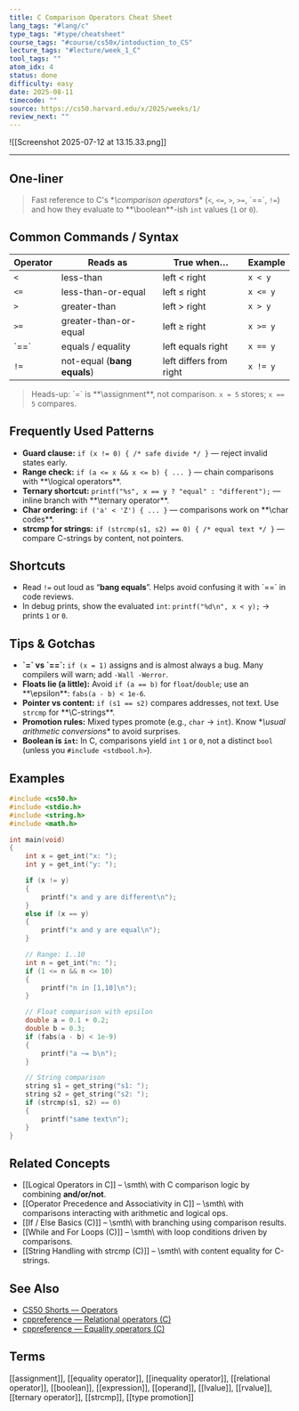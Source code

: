 ```yaml
---
title: C Comparison Operators Cheat Sheet
lang_tags: "#lang/c"
type_tags: "#type/cheatsheet"
course_tags: "#course/cs50x/intoduction_to_CS"
lecture_tags: "#lecture/week_1_C"
tool_tags: ""
atom_idx: 4
status: done
difficulty: easy
date: 2025-08-11
timecode: ""
source: https://cs50.harvard.edu/x/2025/weeks/1/
review_next: ""
---
```

![[Screenshot 2025-07-12 at 13.15.33.png]]

---

## **One-liner**

> Fast reference to C's **\comparison operators\** (`<`, `<=`, `>`, `>=`, \`\==\`, `!=`) and how they evaluate to **\boolean\**-ish `int` values (`1` or `0`).

## Common Commands / Syntax

| **Operator** | **Reads as**                | **True when…**          | **Example** |
| ------------ | --------------------------- | ----------------------- | ----------- |
| `<`          | less-than                   | left < right            | `x < y`     |
| `<=`         | less-than-or-equal          | left ≤ right            | `x <= y`    |
| `>`          | greater-than                | left > right            | `x > y`     |
| `>=`         | greater-than-or-equal       | left ≥ right            | `x >= y`    |
| \`\=\=\`     | equals / equality           | left equals right       | `x == y`    |
| `!=`         | not-equal (**bang equals**) | left differs from right | `x != y`    |

> Heads-up: \`=\` is **\assignment\**, not comparison. `x = 5` stores; `x == 5` compares.

## Frequently Used Patterns

- **Guard clause:** `if (x != 0) { /* safe divide */ }` — reject invalid states early.
- **Range check:** `if (a <= x && x <= b) { ... }` — chain comparisons with **\logical operators\**.
- **Ternary shortcut:** `printf("%s", x == y ? "equal" : "different");` — inline branch with **\ternary operator\**.
- **Char ordering:** `if ('a' < 'Z') { ... }` — comparisons work on **\char codes\**.
- **strcmp for strings:** `if (strcmp(s1, s2) == 0) { /* equal text */ }` — compare C-strings by content, not pointers.

## Shortcuts

- Read `!=` out loud as “**bang equals**”. Helps avoid confusing it with \`\=\=\` in code reviews.
- In debug prints, show the evaluated `int`: `printf("%d\n", x < y);` → prints `1` or `0`.

## Tips & Gotchas

- **\`\=\` vs \`\=\=\`:** `if (x = 1)` assigns and is almost always a bug. Many compilers will warn; add `-Wall -Werror`.
- **Floats lie (a little):** Avoid `if (a == b)` for `float`/`double`; use an **\epsilon\**: `fabs(a - b) < 1e-6`.
- **Pointer vs content:** `if (s1 == s2)` compares addresses, not text. Use `strcmp` for **\C-strings\**.
- **Promotion rules:** Mixed types promote (e.g., `char` → `int`). Know **\usual arithmetic conversions\** to avoid surprises.
- **Boolean is `int`:** In C, comparisons yield `int` `1` or `0`, not a distinct `bool` (unless you `#include <stdbool.h>`).

## Examples

```c
#include <cs50.h>
#include <stdio.h>
#include <string.h>
#include <math.h>

int main(void)
{
    int x = get_int("x: ");
    int y = get_int("y: ");

    if (x != y)
    {
        printf("x and y are different\n");
    }
    else if (x == y)
    {
        printf("x and y are equal\n");
    }

    // Range: 1..10
    int n = get_int("n: ");
    if (1 <= n && n <= 10)
    {
        printf("n in [1,10]\n");
    }

    // Float comparison with epsilon
    double a = 0.1 + 0.2;
    double b = 0.3;
    if (fabs(a - b) < 1e-9)
    {
        printf("a ~= b\n");
    }

    // String comparison
    string s1 = get_string("s1: ");
    string s2 = get_string("s2: ");
    if (strcmp(s1, s2) == 0)
    {
        printf("same text\n");
    }
}
```

## Related Concepts

- [[Logical Operators in C]] – \smth\ with C comparison logic by combining **and/or/not**.
- [[Operator Precedence and Associativity in C]] – \smth\ with comparisons interacting with arithmetic and logical ops.
- [[If / Else Basics (C)]] – \smth\ with branching using comparison results.
- [[While and For Loops (C)]] – \smth\ with loop conditions driven by comparisons.
- [[String Handling with strcmp (C)]] – \smth\ with content equality for C-strings.

## See Also

- [CS50 Shorts — Operators](https://cs50.harvard.edu/x/2025/shorts/operators/)
- [cppreference — Relational operators (C)](https://en.cppreference.com/w/c/language/operator_comparison)
- [cppreference — Equality operators (C)](https://en.cppreference.com/w/c/language/operator_logical#Equality_operators)

## Terms

[[assignment]], [[equality operator]], [[inequality operator]], [[relational operator]], [[boolean]], [[expression]], [[operand]], [[lvalue]], [[rvalue]], [[ternary operator]], [[strcmp]], [[type promotion]]
